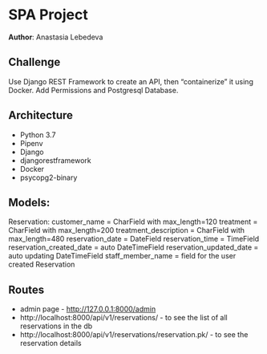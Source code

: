 #   SPA Project

**Author**: Anastasia Lebedeva

## Challenge
Use Django REST Framework to create an API, then “containerize” it using Docker.  Add Permissions and Postgresql Database.

## Architecture
* Python 3.7
* Pipenv
* Django
* djangorestframework
* Docker
* psycopg2-binary

## Models:
Reservation:
  customer_name = CharField with max_length=120
  treatment = CharField with max_length=200
  treatment_description = CharField with max_length=480
  reservation_date = DateField
  reservation_time = TimeField
  reservation_created_date = auto DateTimeField
  reservation_updated_date = auto updating DateTimeField
  staff_member_name = field for the user created Reservation


## Routes
* admin page -  http://127.0.0.1:8000/admin
* http://localhost:8000/api/v1/reservations/ - to see the list of all reservations in the db
* http://localhost:8000/api/v1/reservations/reservation.pk/ - to see the reservation details
